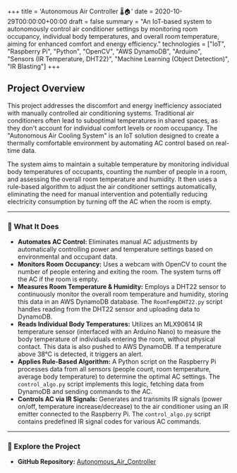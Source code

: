 +++
title = 'Autonomous Air Controller 🌡️🏠'
date = 2020-10-29T00:00:00+00:00
draft = false
summary = "An IoT-based system to autonomously control air conditioner settings by monitoring room occupancy, individual body temperatures, and overall room temperature, aiming for enhanced comfort and energy efficiency."
technologies = ["IoT", "Raspberry Pi", "Python", "OpenCV", "AWS DynamoDB", "Arduino", "Sensors (IR Temperature, DHT22)", "Machine Learning (Object Detection)", "IR Blasting"]
+++

## Project Overview

This project addresses the discomfort and energy inefficiency associated with manually controlled air conditioning systems. Traditional air conditioners often lead to suboptimal temperatures in shared spaces, as they don't account for individual comfort levels or room occupancy. The "Autonomous Air Cooling System" is an IoT solution designed to create a thermally comfortable environment by automating AC control based on real-time data.

The system aims to maintain a suitable temperature by monitoring individual body temperatures of occupants, counting the number of people in a room, and assessing the overall room temperature and humidity. It then uses a rule-based algorithm to adjust the air conditioner settings automatically, eliminating the need for manual intervention and potentially reducing electricity consumption by turning off the AC when the room is empty.

---

### 🧠 What It Does

- **Automates AC Control:** Eliminates manual AC adjustments by automatically controlling power and temperature settings based on environmental and occupant data.
- **Monitors Room Occupancy:** Uses a webcam with OpenCV to count the number of people entering and exiting the room. The system turns off the AC if the room is empty.
- **Measures Room Temperature & Humidity:** Employs a DHT22 sensor to continuously monitor the overall room temperature and humidity, storing this data in an AWS DynamoDB database. The `RoomTempDHT22.py` script handles reading from the DHT22 sensor and uploading data to DynamoDB.
- **Reads Individual Body Temperatures:** Utilizes an MLX90614 IR temperature sensor (interfaced with an Arduino Nano) to measure the body temperature of individuals entering the room, without physical contact. This data is also pushed to AWS DynamoDB. If a temperature above 38°C is detected, it triggers an alert.
- **Applies Rule-Based Algorithm:** A Python script on the Raspberry Pi processes data from all sensors (people count, room temperature, average body temperature) to determine the optimal AC settings. The `control_algo.py` script implements this logic, fetching data from DynamoDB and sending commands to the AC.
- **Controls AC via IR Signals:** Generates and transmits IR signals (power on/off, temperature increase/decrease) to the air conditioner using an IR emitter connected to the Raspberry Pi. The `control_algo.py` script contains predefined IR signal codes for various AC commands.

---

### 🔗 Explore the Project

- **GitHub Repository:** [Autonomous_Air_Controller](https://github.com/Ashfaaq98/Autonomous_Air_Controller)
